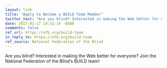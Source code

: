 ```yaml
---
layout: link
title: "Apply to Become a BUILD Team Member"
twitter_text: "Are you blind? Interested in making the Web better for everyone? Join the @NFB_voice’s BUILD team!"
date: 2017-01-17 14:51:19 -0500
comments: false
ref_url: https://nfb.org/build-team
in_reply_to: https://nfb.org/build-team
ref_source: National Federation of the Blind
---
```


Are you blind? Interested in making the Web better for everyone? Join the National Federation of the Blind’s BUILD team!